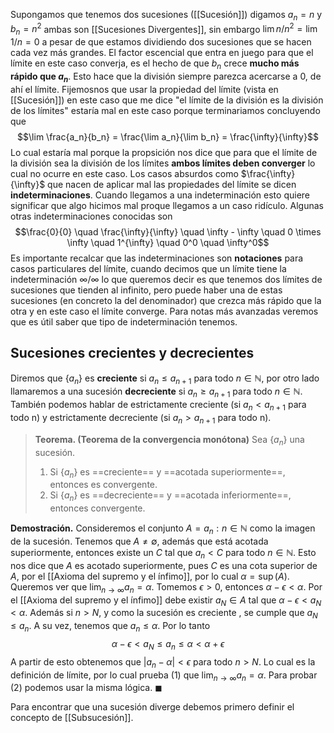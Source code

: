 Supongamos que tenemos dos sucesiones ([[Sucesión]]) digamos $a_n = n$ y $b_n = n^2$ ambas son [[Sucesiones Divergentes]], sin embargo $\lim n/n^2 = \lim 1/n = 0$ a pesar de que estamos dividiendo dos sucesiones que se hacen cada vez más grandes. El factor escencial que entra en juego para que el límite en este caso converja, es el hecho de que $b_n$ crece **mucho más rápido que $a_n$**. Esto hace que la división siempre parezca acercarse a 0, de ahí el límite. Fijemosnos que usar la propiedad del límite (vista en [[Sucesión]]) en este caso que me dice "el límite  de la división es la división de los límites" estaría mal en este caso porque terminariamos concluyendo que 
$$\lim \frac{a_n}{b_n} = \frac{\lim a_n}{\lim b_n} = \frac{\infty}{\infty}$$
Lo cual estaría mal porque la propsición nos dice que para que el límite de la división sea la división de los límites **ambos límites deben converger** lo cual no ocurre en este caso. Los casos absurdos como $\frac{\infty}{\infty}$ que nacen de aplicar mal las propiedades del límite se dicen **indeterminaciones**. Cuando llegamos a una indeterminación esto quiere significar que algo hicimos mal proque llegamos a un caso ridículo. Algunas otras indeterminaciones conocidas son 
$$\frac{0}{0} \quad \frac{\infty}{\infty} \quad \infty - \infty \quad 0 \times \infty \quad 1^{\infty} \quad 0^0 \quad \infty^0$$
Es importante recalcar que las indeterminaciones son **notaciones** para casos particulares del límite, cuando decimos que un límite tiene la indeterminación $\infty/\infty$ lo que queremos decir es que tenemos dos límites de sucesiones que tienden al infinito, pero puede haber una de estas sucesiones (en concreto la del denominador) que crezca más rápido que la otra y en este caso el límite converge. 
Para notas más avanzadas veremos que es útil saber que tipo de indeterminación tenemos.

## Sucesiones crecientes y decrecientes
Diremos que $\{a_n\}$ es **creciente** si $a_n \leq a_{n+1}$ para todo $n \in \mathbb{N}$, por otro lado llamaremos a una sucesión **decreciente** si $a_n \geq a_{n+1}$ para todo $n \in \mathbb{N}$. También podemos hablar de estrictamente creciente (si $a_n < a_{n+1}$ para todo n) y estrictamente decreciente (si $a_n > a_{n+1}$ para todo n).

> **Teorema. (Teorema de la convergencia monótona)** Sea $\{a_n\}$ una sucesión. 
> 1.  Si $\{a_n\}$ es ==creciente== y ==acotada superiormente==, entonces es convergente. 
> 2.  Si $\{a_n\}$ es ==decreciente== y ==acotada inferiormente==, entonces convergente.


**Demostración.** Consideremos el conjunto $A = a_n : n \in \mathbb{N}$ como la imagen de la sucesión. Tenemos que $A \neq \emptyset$, además que está acotada superiormente, entonces existe un $C$ tal que $a_n < C$ para todo $n \in \mathbb{N}$. Esto nos dice que $A$ es acotado superiormente, pues $C$ es una cota superior de $A$, por el [[Axioma del supremo y el ínfimo]], por lo cual $\alpha = \sup(A)$.
Queremos ver que $\lim_{n \rightarrow \infty} a_n = \alpha$.
Tomemos $\epsilon > 0$, entonces $\alpha - \epsilon < \alpha$. Por el [[Axioma del supremo y el ínfimo]] debe existir $a_N \in A$ tal que $\alpha - \epsilon < a_N < \alpha$. Además si $n > N$, y como la sucesión es creciente , se cumple que $a_N \leq a_n$.  A su vez, tenemos que $a_n \leq \alpha$. Por lo tanto
$$\alpha - \epsilon < a_N \leq a_n \leq \alpha < \alpha + \epsilon$$
A partir de esto obtenemos que $|a_n - \alpha| < \epsilon$ para todo $n > N$. Lo cual es la definición de límite, por lo cual prueba (1) que $\lim_{n \rightarrow \infty} a_n = \alpha$.
Para probar (2) podemos usar la misma lógica. $\blacksquare$

Para encontrar que una sucesión diverge debemos primero definir el concepto de [[Subsucesión]].
